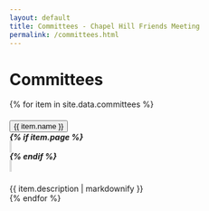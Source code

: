 ```yaml
---
layout: default
title: Committees - Chapel Hill Friends Meeting
permalink: /committees.html
---
```

<h1 class="mb-2">Committees</h1>

<div class="accordion">
  {% for item in site.data.committees %}
    <div class="card">
      <div class="card-header py-2" id="heading-{{ item.name | slugify }}">
        <h5 class="mb-0 d-flex">
          <div class="mr-auto p-2">
            <button class="btn btn-link collapsed accordionButton" data-toggle="collapse" data-target="#{{ item.name | slugify }}" aria-expanded="false" aria-controls="{{ item.name | slugify }}">
              {{ item.name }}
            </button>
          </div>
          {% if item.page %}
          <div class="p-2">
            <a class="noIcon btn btn-light py-1 px-2 m-0" style="border: solid 2px #ddd"
              href="{{ site.baseurl }}{{ item.page }}">
                <span class="fas fa-info"></span></a>
          </div>
          {% endif %}
          <div class="p-2">
            <a class="noIcon btn btn-light py-1 px-2 m-0" style="border: solid 2px #ddd" href="mailto:{% if item.email %}{{ item.email }}{% else %}{{ item.name | downcase | remove: ' '}}{% endif %}@chapelhillfriends.org"><span class="far fa-envelope"></span></a>
          </div>
        </h5>
      </div>
      <div id="{{ item.name | slugify }}" class="collapse autoScroll" aria-labelledby="heading-{{ item.name | slugify }}" data-parent=".accordion">
        <div class="card-body">
          {{ item.description | markdownify }}
        </div>
      </div>
    </div>
  {% endfor %}
</div>
